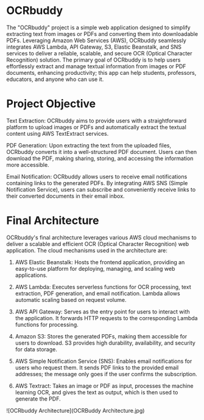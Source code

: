 # OCRbuddy
The "OCRbuddy" project is a simple web application designed to simplify extracting text from images or PDFs and converting them into downloadable PDFs. Leveraging Amazon Web Services (AWS), OCRbuddy seamlessly integrates AWS Lambda, API Gateway, S3, Elastic Beanstalk, and SNS services to deliver a reliable, scalable, and secure OCR (Optical Character Recognition) solution. The primary goal of OCRbuddy is to help users effortlessly extract and manage textual information from images or PDF documents, enhancing productivity; this app can help students, professors, educators, and anyone who can use it.

# Project Objective
Text Extraction: OCRbuddy aims to provide users with a straightforward platform to upload images or PDFs and automatically extract the textual content using AWS TextExtract services.

PDF Generation: Upon extracting the text from the uploaded files, OCRbuddy converts it into a well-structured PDF document. Users can then download the PDF, making sharing, storing, and accessing the information more accessible.

Email Notification: OCRbuddy allows users to receive email notifications containing links to the generated PDFs. By integrating AWS SNS (Simple Notification Service), users can subscribe and conveniently receive links to their converted documents in their email inbox.

# Final Architecture

OCRbuddy's final architecture leverages various AWS cloud mechanisms to deliver a scalable and efficient OCR (Optical Character Recognition) web application. The cloud mechanisms used in the architecture are:

1. AWS Elastic Beanstalk: Hosts the frontend application, providing an easy-to-use platform for deploying, managing, and scaling web applications.

2. AWS Lambda: Executes serverless functions for OCR processing, text extraction, PDF generation, and email notification. Lambda allows automatic scaling based on request volume.

3. AWS API Gateway: Serves as the entry point for users to interact with the application. It forwards HTTP requests to the corresponding Lambda functions for processing.

4. Amazon S3: Stores the generated PDFs, making them accessible for users to download. S3 provides high durability, availability, and security for data storage.

5. AWS Simple Notification Service (SNS): Enables email notifications for users who request them. It sends PDF links to the provided email addresses; the message only goes if the user confirms the subscription.

6. AWS Textract: Takes an image or PDF as input, processes the machine learning OCR, and gives the text as output, which is then used to generate the PDF.

![OCRbuddy Architecture](OCRBuddy Architecture.jpg)
   
